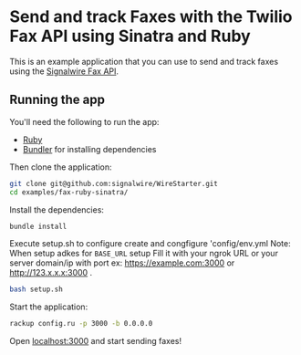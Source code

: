 # Send and track Faxes with the Twilio Fax API using Sinatra and Ruby

This is an example application that you can use to send and track faxes using the [Signalwire Fax API](https://developer.signalwire.com/compatibility-api/rest/entities/faxes).


## Running the app
You'll need the following to run the app:

* [Ruby](https://www.ruby-lang.org/en/downloads/)
* [Bundler](https://bundler.io/) for installing dependencies

Then clone the application:

```bash
git clone git@github.com:signalwire/WireStarter.git
cd examples/fax-ruby-sinatra/
```

Install the dependencies:

```bash
bundle install
```

Execute setup.sh to configure create and congfigure 'config/env.yml
Note: When setup adkes for `BASE_URL` setup Fill it with  your ngrok URL or your server domain/ip with port ex: https://example.com:3000 or http://123.x.x.x:3000 .
```bash
bash setup.sh
```

Start the application:

```bash
rackup config.ru -p 3000 -b 0.0.0.0
```

Open [localhost:3000](http://localhost:3000) and start sending faxes!


